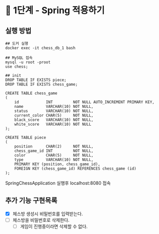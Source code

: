 # 🚀 1단계 - Spring 적용하기

## 실행 방법

```shell
## 도커 실행
docker exec -it chess_db_1 bash

## MySQL 접속
mysql -u root -proot
use chess;

## init
DROP TABLE IF EXISTS piece;
DROP TABLE IF EXISTS chess_game;

CREATE TABLE chess_game
(
    id            INT         NOT NULL AUTO_INCREMENT PRIMARY KEY,
    name          VARCHAR(10) NOT NULL,
    status        VARCHAR(10) NOT NULL,
    current_color CHAR(5)     NOT NULL,
    black_score   VARCHAR(10) NOT NULL,
    white_score   VARCHAR(10) NOT NULL
);

CREATE TABLE piece
(
    position      CHAR(2)     NOT NULL,
    chess_game_id INT         NOT NULL,
    color         CHAR(5)     NOT NULL,
    type          VARCHAR(10) NOT NULL,
    PRIMARY KEY (position, chess_game_id),
    FOREIGN KEY (chess_game_id) REFERENCES chess_game (id)
);
```

SpringChessApplication 실행후 localhost:8080 접속


## 추가 기능 구현목록
- [x] 체스방 생성시 비밀번호를 입력받는다.
- [ ] 체스방을 비밀번호로 삭제한다.
    - [ ] 게임이 진행중이라면 삭제할 수 없다.
